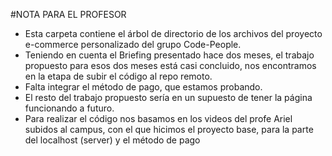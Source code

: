 #NOTA PARA EL PROFESOR
- Esta carpeta contiene el árbol de directorio de los archivos del proyecto e-commerce personalizado del grupo Code-People. 
- Teniendo en cuenta el Briefing presentado hace dos meses, el trabajo propuesto para esos dos meses está casi concluido, nos encontramos
  en la etapa de subir el código al repo remoto. 
- Falta integrar el método de pago, que estamos probando.
- El resto del trabajo propuesto sería en un supuesto de tener la página funcionando a futuro.
- Para realizar el código nos basamos en los videos del profe Ariel subidos al campus, con el que hicimos el proyecto base, para la parte
   del localhost (server) y el método de pago
